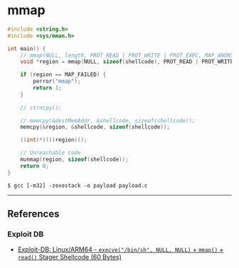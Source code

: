# mmap

```c
#include <string.h>
#include <sys/mman.h>

int main() {
	// mmap(NULL, length, PROT_READ | PROT_WRITE | PROT_EXEC, MAP_ANONYMOUS | MAP_PRIVATE, -1, 0);
	void *region = mmap(NULL, sizeof(shellcode), PROT_READ | PROT_WRITE | PROT_EXEC, MAP_ANON | MAP_PRIVATE, 0, 0);

	if (region == MAP_FAILED) {
		perror("mmap");
		return 1;
	}
	
	// strncpy();

	// memcpy(&destMemAddr, &shellcode, sizeof(shellcode));
	memcpy(&region, &shellcode, sizeof(shellcode));

	((int(*)())region)();

	// Unreachable code
	munmap(region, sizeof(shellcode));
	return 0;
}
```

```
$ gcc [-m32] -zexestack -o payload payload.c
```

---
## References

### Exploit DB

- [Exploit-DB: Linux/ARM64 - `execve("/bin/sh", NULL, NULL)` + `mmap()` + `read()` Stager Shellcode (60 Bytes)](https://www.exploit-db.com/exploits/47055)